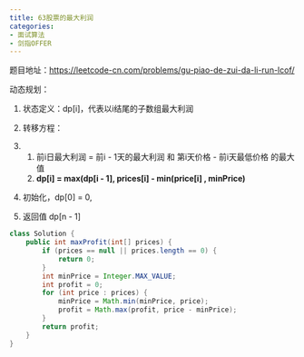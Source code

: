 ```yaml
---
title: 63股票的最大利润
categories:
- 面试算法
- 剑指OFFER
---
```


题目地址：https://leetcode-cn.com/problems/gu-piao-de-zui-da-li-run-lcof/

动态规划：

1. 状态定义：dp[i]，代表以i结尾的子数组最大利润
2. 转移方程：

1. 1. 前i日最大利润 = 前i - 1天的最大利润 和 第i天价格 - 前i天最低价格 的最大值
   2. **dp[i] = max(dp[i - 1], prices[i] - min(price[i] , minPrice)**

1. 初始化，dp[0] = 0,
2. 返回值 dp[n - 1]

```java
class Solution {
    public int maxProfit(int[] prices) {
        if (prices == null || prices.length == 0) {
            return 0;
        }
        int minPrice = Integer.MAX_VALUE;
        int profit = 0;
        for (int price : prices) {
            minPrice = Math.min(minPrice, price);
            profit = Math.max(profit, price - minPrice);
        }
        return profit;
    }
}
```

